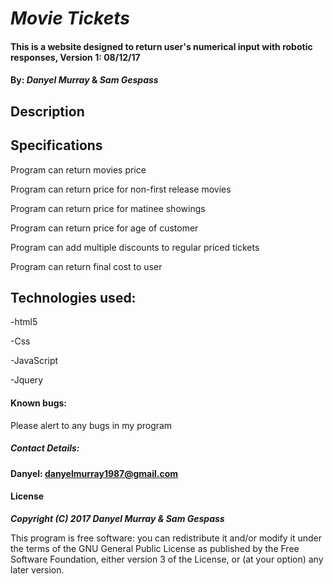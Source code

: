 # _Movie Tickets_

#### This is a website designed to return user's numerical input with robotic responses, Version 1: 08/12/17

#### By: _**Danyel Murray**_ & _**Sam Gespass**_


## Description




## Specifications

Program can return movies price

Program can return price for non-first release movies

Program can return price for matinee showings

Program can return price for age of customer

Program can add multiple discounts to regular priced tickets

Program can return final cost to user





## Technologies used:

-html5

-Css

-JavaScript

-Jquery


#### Known bugs:

Please alert to any bugs in my program

##### **Contact Details:**

**Danyel: danyelmurray1987@gmail.com**

#### License

_**Copyright (C) 2017 Danyel Murray & Sam Gespass**_

This program is free software: you can redistribute it and/or modify it under the terms of the GNU General Public License as published by the Free Software Foundation, either version 3 of the License, or (at your option) any later version.
